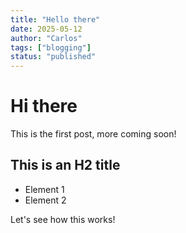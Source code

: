 ```yaml
---
title: "Hello there"
date: 2025-05-12
author: "Carlos"
tags: ["blogging"]
status: "published"
---
```


# Hi there

This is the first post, more coming soon!

## This is an H2 title

- Element 1
- Element 2

Let's see how this works!